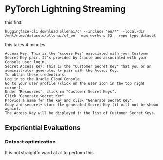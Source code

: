# PyTorch Lightning Streaming

this first:
```
huggingface-cli download allenai/c4 --include "en/*" --local-dir /mnt/nvme/datasets/allenai/c4_en --max-workers 32 --repo-type dataset
```
this takes 4 minutes.

```
Access Key: This is the "Access Key" associated with your Customer Secret Key pair. It's provided by Oracle and associated with your Console user login.
Secret Access Key: This is the "Customer Secret Key" that you or an administrator generates to pair with the Access Key.
To obtain these credentials:
Log in to the Oracle Cloud Console.
Go to your user profile (click on the user icon in the top right corner).
Under "Resources", click on "Customer Secret Keys".
Click "Generate Secret Key".
Provide a name for the key and click "Generate Secret Key".
Copy and securely store the generated Secret Key (it will not be shown again).
The Access Key will be displayed in the list of Customer Secret Keys.
```

## Experiential Evaluations

### Dataset optimization
It is not straightforward at all to perform this.